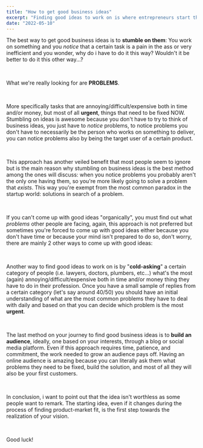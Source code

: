 ```yaml
---
title: "How to get good business ideas"
excerpt: "Finding good ideas to work on is where entrepreneurs start their business journey, there are 3 main ways to get good ideas..."
date: "2022-05-10"
---
```


The best way to get good business ideas is to **stumble on them**:
You work on something and you _notice_ that a certain task is a pain in the ass or very inefficient and you wonder, why do i have to do it this way? Wouldn't it be better to do it this other way...?

&nbsp;

What we're really looking for are **PROBLEMS**.

&nbsp;

More specifically tasks that are annoying/difficult/expensive both in time and/or money, but most of all **urgent**, things that need to be fixed NOW.
Stumbling on ideas is awesome because you don't have to try to think of business ideas, you just have to _notice_ problems, to notice problems you don't have to necessarily be the person who works on something to deliver, you can notice problems also by being the target user of a certain product.

&nbsp;

This approach has another veiled benefit that most people seem to ignore but is the main reason why stumbling on business ideas is the best method among the ones will discuss: when you notice problems you probably aren't the only one having them, so you're more likely going to solve a problem that _exists_.
This way you're exempt from the most common paradox in the startup world: solutions in search of a problem.

&nbsp;

If you can't come up with good ideas "organically", you must find out what _problems_ other people are facing, again, this approach is not preferred but sometimes you're forced to come up with good ideas either because you don't have time or because your mind isn't prepared to do so, don't worry, there are mainly 2 other ways to come up with good ideas:

&nbsp;

Another way to find good ideas to work on is by "**cold-asking**" a certain category of people (i.e. lawyers, doctors, plumbers, etc...) what's the most (again) annoying/difficult/expensive both in time and/or money thing they have to do in their profession. Once you have a small sample of replies from a certain category (let's say around 40/50) you should have an initial understanding of what are the most common problems they have to deal with daily and based on that you can decide which problem is the most **urgent**.

&nbsp;

The last method on your journey to find good business ideas is to **build an audience**, ideally, one based on your interests, through a blog or social media platform. Even if this approach requires time, patience, and commitment, the work needed to grow an audience pays off.
Having an online audience is amazing because you can literally ask them what problems they need to be fixed, build the solution, and most of all they will also be your first customers.

&nbsp;

In conclusion, i want to point out that the idea isn't worthless as some people want to remark. The starting idea, even if it changes during the process of finding product-market fit, is the first step towards the realization of your vision.

&nbsp;

Good luck!
